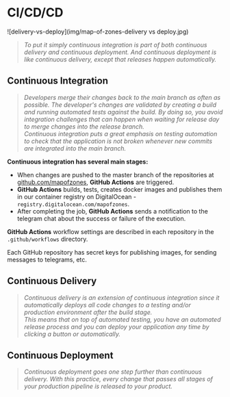 # CI/CD/CD

![delivery-vs-deploy](img/map-of-zones-delivery vs deploy.jpg)

>*To put it simply continuous integration is part of both continuous delivery and continuous deployment. And continuous deployment is like continuous delivery, except that releases happen automatically.*

## Continuous Integration

>*Developers merge their changes back to the main branch as often as possible. The developer's changes are validated by creating a build and running automated tests against the build. By doing so, you avoid integration challenges that can happen when waiting for release day to merge changes into the release branch.*<br>
>*Continuous integration puts a great emphasis on testing automation to check that the application is not broken whenever new commits are integrated into the main branch.*


**Continuous integration has several main stages:**

* When changes are pushed to the master branch of the repositories at [github.com/mapofzones](https://github.com/mapofzones), **GitHub Actions** are triggered.
* **GitHub Actions** builds, tests, creates docker images and publishes them in our container registry on DigitalOcean - `registry.digitalocean.com/mapofzones`.
* After completing the job, **GitHub Actions** sends a notification to the telegram chat about the success or failure of the execution.

**GitHub Actions** workflow settings are described in each repository in the `.github/workflows` directory.

Each GitHub repository has secret keys for publishing images, for sending messages to telegrams, etc.

## Continuous Delivery

>*Continuous delivery is an extension of continuous integration since it automatically deploys all code changes to a testing and/or production environment after the build stage.*<br>
>*This means that on top of automated testing, you have an automated release process and you can deploy your application any time by clicking a button or automatically.*

<!-- todo: describe out steps -->

## Continuous Deployment

>*Continuous deployment goes one step further than continuous delivery. With this practice, every change that passes all stages of your production pipeline is released to your product.*

<!-- todo: describe out steps -->